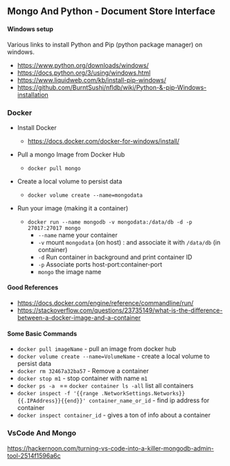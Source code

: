 ## Mongo And Python - Document Store Interface

#### Windows setup

Various links to install Python and Pip (python package manager) on windows.

- https://www.python.org/downloads/windows/
- https://docs.python.org/3/using/windows.html
- https://www.liquidweb.com/kb/install-pip-windows/
- https://github.com/BurntSushi/nfldb/wiki/Python-&-pip-Windows-installation


### Docker

- Install Docker
  - https://docs.docker.com/docker-for-windows/install/

- Pull a mongo Image from Docker Hub
  - `docker pull mongo`
  
- Create a local volume to persist data
  - `docker volume create --name=mongodata`

- Run your image (making it a container)
  - `docker run --name mongodb -v mongodata:/data/db -d -p 27017:27017 mongo`
    - `--name` name your container
    - `-v` mount `mongodata` (on host) : and associate it with `/data/db` (in container)
    - `-d` Run container in background and print container ID
    - `-p` Associate ports host-port:container-port
    - `mongo` the image name

#### Good References
- https://docs.docker.com/engine/reference/commandline/run/
- https://stackoverflow.com/questions/23735149/what-is-the-difference-between-a-docker-image-and-a-container


#### Some Basic Commands
- `docker pull imageName` - pull an image from docker hub
- `docker volume create --name=VolumeName` - create a local volume to persist data
- `docker rm 32467a32ba57` - Remove a container
- `docker stop m1` - stop container with name `m1`
- `docker ps -a ` == `docker container ls -all` list all containers
- `docker inspect -f '{{range .NetworkSettings.Networks}}{{.IPAddress}}{{end}}' container_name_or_id` - find ip address for container
- `docker inspect container_id` - gives a ton of info about a container

### VsCode And Mongo

 https://hackernoon.com/turning-vs-code-into-a-killer-mongodb-admin-tool-2514f1596a6c